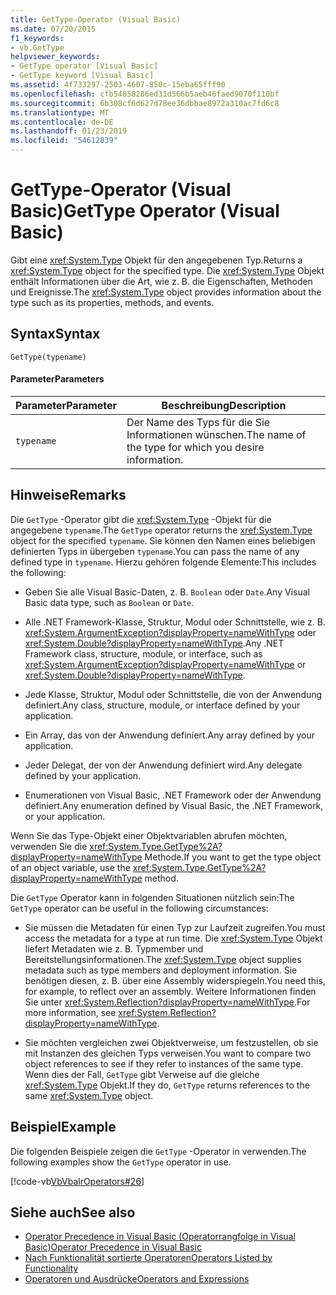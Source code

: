 ```yaml
---
title: GetType-Operator (Visual Basic)
ms.date: 07/20/2015
f1_keywords:
- vb.GetType
helpviewer_keywords:
- GetType operator [Visual Basic]
- GetType keyword [Visual Basic]
ms.assetid: 4f733297-2503-4607-850c-15eba65fff90
ms.openlocfilehash: cfb54858286ed31d566b5aeb46faed9070f110bf
ms.sourcegitcommit: 6b308cf6d627d78ee36dbbae8972a310ac7fd6c8
ms.translationtype: MT
ms.contentlocale: de-DE
ms.lasthandoff: 01/23/2019
ms.locfileid: "54612839"
---
```

# <a name="gettype-operator-visual-basic"></a><span data-ttu-id="d9074-102">GetType-Operator (Visual Basic)</span><span class="sxs-lookup"><span data-stu-id="d9074-102">GetType Operator (Visual Basic)</span></span>
<span data-ttu-id="d9074-103">Gibt eine <xref:System.Type> Objekt für den angegebenen Typ.</span><span class="sxs-lookup"><span data-stu-id="d9074-103">Returns a <xref:System.Type> object for the specified type.</span></span> <span data-ttu-id="d9074-104">Die <xref:System.Type> Objekt enthält Informationen über die Art, wie z. B. die Eigenschaften, Methoden und Ereignisse.</span><span class="sxs-lookup"><span data-stu-id="d9074-104">The <xref:System.Type> object provides information about the type such as its properties, methods, and events.</span></span>  
  
## <a name="syntax"></a><span data-ttu-id="d9074-105">Syntax</span><span class="sxs-lookup"><span data-stu-id="d9074-105">Syntax</span></span>  
  
```  
GetType(typename)  
```  
  
#### <a name="parameters"></a><span data-ttu-id="d9074-106">Parameter</span><span class="sxs-lookup"><span data-stu-id="d9074-106">Parameters</span></span>  
  
|<span data-ttu-id="d9074-107">Parameter</span><span class="sxs-lookup"><span data-stu-id="d9074-107">Parameter</span></span>|<span data-ttu-id="d9074-108">Beschreibung</span><span class="sxs-lookup"><span data-stu-id="d9074-108">Description</span></span>|  
|---|---|  
|`typename`|<span data-ttu-id="d9074-109">Der Name des Typs für die Sie Informationen wünschen.</span><span class="sxs-lookup"><span data-stu-id="d9074-109">The name of the type for which you desire information.</span></span>|  
  
## <a name="remarks"></a><span data-ttu-id="d9074-110">Hinweise</span><span class="sxs-lookup"><span data-stu-id="d9074-110">Remarks</span></span>  
 <span data-ttu-id="d9074-111">Die `GetType` -Operator gibt die <xref:System.Type> -Objekt für die angegebene `typename`.</span><span class="sxs-lookup"><span data-stu-id="d9074-111">The `GetType` operator returns the <xref:System.Type> object for the specified `typename`.</span></span> <span data-ttu-id="d9074-112">Sie können den Namen eines beliebigen definierten Typs in übergeben `typename`.</span><span class="sxs-lookup"><span data-stu-id="d9074-112">You can pass the name of any defined type in `typename`.</span></span> <span data-ttu-id="d9074-113">Hierzu gehören folgende Elemente:</span><span class="sxs-lookup"><span data-stu-id="d9074-113">This includes the following:</span></span>  
  
-   <span data-ttu-id="d9074-114">Geben Sie alle Visual Basic-Daten, z. B. `Boolean` oder `Date`.</span><span class="sxs-lookup"><span data-stu-id="d9074-114">Any Visual Basic data type, such as `Boolean` or `Date`.</span></span>  
  
-   <span data-ttu-id="d9074-115">Alle .NET Framework-Klasse, Struktur, Modul oder Schnittstelle, wie z. B. <xref:System.ArgumentException?displayProperty=nameWithType> oder <xref:System.Double?displayProperty=nameWithType>.</span><span class="sxs-lookup"><span data-stu-id="d9074-115">Any .NET Framework class, structure, module, or interface, such as <xref:System.ArgumentException?displayProperty=nameWithType> or <xref:System.Double?displayProperty=nameWithType>.</span></span>  
  
-   <span data-ttu-id="d9074-116">Jede Klasse, Struktur, Modul oder Schnittstelle, die von der Anwendung definiert.</span><span class="sxs-lookup"><span data-stu-id="d9074-116">Any class, structure, module, or interface defined by your application.</span></span>  
  
-   <span data-ttu-id="d9074-117">Ein Array, das von der Anwendung definiert.</span><span class="sxs-lookup"><span data-stu-id="d9074-117">Any array defined by your application.</span></span>  
  
-   <span data-ttu-id="d9074-118">Jeder Delegat, der von der Anwendung definiert wird.</span><span class="sxs-lookup"><span data-stu-id="d9074-118">Any delegate defined by your application.</span></span>  
  
-   <span data-ttu-id="d9074-119">Enumerationen von Visual Basic, .NET Framework oder der Anwendung definiert.</span><span class="sxs-lookup"><span data-stu-id="d9074-119">Any enumeration defined by Visual Basic, the .NET Framework, or your application.</span></span>  
  
 <span data-ttu-id="d9074-120">Wenn Sie das Type-Objekt einer Objektvariablen abrufen möchten, verwenden Sie die <xref:System.Type.GetType%2A?displayProperty=nameWithType> Methode.</span><span class="sxs-lookup"><span data-stu-id="d9074-120">If you want to get the type object of an object variable, use the <xref:System.Type.GetType%2A?displayProperty=nameWithType> method.</span></span>  
  
 <span data-ttu-id="d9074-121">Die `GetType` Operator kann in folgenden Situationen nützlich sein:</span><span class="sxs-lookup"><span data-stu-id="d9074-121">The `GetType` operator can be useful in the following circumstances:</span></span>  
  
-   <span data-ttu-id="d9074-122">Sie müssen die Metadaten für einen Typ zur Laufzeit zugreifen.</span><span class="sxs-lookup"><span data-stu-id="d9074-122">You must access the metadata for a type at run time.</span></span> <span data-ttu-id="d9074-123">Die <xref:System.Type> Objekt liefert Metadaten wie z. B. Typmember und Bereitstellungsinformationen.</span><span class="sxs-lookup"><span data-stu-id="d9074-123">The <xref:System.Type> object supplies metadata such as type members and deployment information.</span></span> <span data-ttu-id="d9074-124">Sie benötigen diesen, z. B. über eine Assembly widerspiegeln.</span><span class="sxs-lookup"><span data-stu-id="d9074-124">You need this, for example, to reflect over an assembly.</span></span> <span data-ttu-id="d9074-125">Weitere Informationen finden Sie unter <xref:System.Reflection?displayProperty=nameWithType>.</span><span class="sxs-lookup"><span data-stu-id="d9074-125">For more information, see <xref:System.Reflection?displayProperty=nameWithType>.</span></span>  
  
-   <span data-ttu-id="d9074-126">Sie möchten vergleichen zwei Objektverweise, um festzustellen, ob sie mit Instanzen des gleichen Typs verweisen.</span><span class="sxs-lookup"><span data-stu-id="d9074-126">You want to compare two object references to see if they refer to instances of the same type.</span></span> <span data-ttu-id="d9074-127">Wenn dies der Fall, `GetType` gibt Verweise auf die gleiche <xref:System.Type> Objekt.</span><span class="sxs-lookup"><span data-stu-id="d9074-127">If they do, `GetType` returns references to the same <xref:System.Type> object.</span></span>  
  
## <a name="example"></a><span data-ttu-id="d9074-128">Beispiel</span><span class="sxs-lookup"><span data-stu-id="d9074-128">Example</span></span>  
 <span data-ttu-id="d9074-129">Die folgenden Beispiele zeigen die `GetType` -Operator in verwenden.</span><span class="sxs-lookup"><span data-stu-id="d9074-129">The following examples show the `GetType` operator in use.</span></span>  
  
 [!code-vb[VbVbalrOperators#26](../../../visual-basic/language-reference/operators/codesnippet/VisualBasic/gettype-operator_1.vb)]  
  
## <a name="see-also"></a><span data-ttu-id="d9074-130">Siehe auch</span><span class="sxs-lookup"><span data-stu-id="d9074-130">See also</span></span>
- [<span data-ttu-id="d9074-131">Operator Precedence in Visual Basic (Operatorrangfolge in Visual Basic)</span><span class="sxs-lookup"><span data-stu-id="d9074-131">Operator Precedence in Visual Basic</span></span>](../../../visual-basic/language-reference/operators/operator-precedence.md)
- [<span data-ttu-id="d9074-132">Nach Funktionalität sortierte Operatoren</span><span class="sxs-lookup"><span data-stu-id="d9074-132">Operators Listed by Functionality</span></span>](../../../visual-basic/language-reference/operators/operators-listed-by-functionality.md)
- [<span data-ttu-id="d9074-133">Operatoren und Ausdrücke</span><span class="sxs-lookup"><span data-stu-id="d9074-133">Operators and Expressions</span></span>](../../../visual-basic/programming-guide/language-features/operators-and-expressions/index.md)
